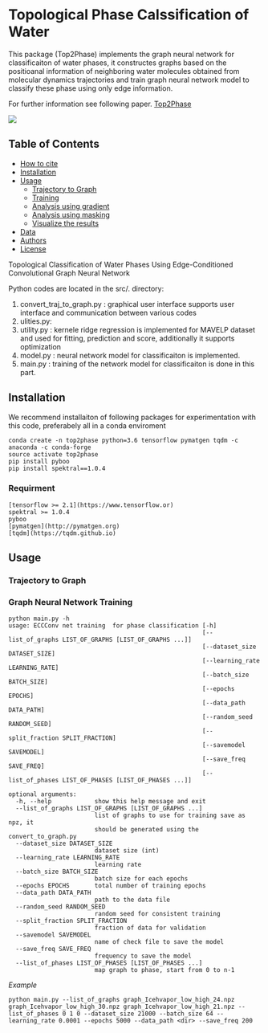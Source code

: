 # Topological Phase Calssification of Water

This package (Top2Phase) implements the graph neural network for classificaiton of water phases, it constructes graphs based on the positioanal information of neighboring water molecules obtained from molecular dynamics trajectories and train graph neural network model to classify these phase using only edge information.

For further information see following paper.
[Top2Phase](https://doi.org)

![](images/image.png)

## Table of Contents

- [How to cite](#how-to-cite)
- [Installation](#Installation)
- [Usage](#usage)
  - [Trajectory to Graph](#MD-Data-Processing)
  - [Training](#Graph-neural-network-training)
  - [Analysis using gradient](#Saliency-Map)
  - [Analysis using masking](#masking-Explaination)
  - [Visualize the results](#visualize-the-results)
- [Data](#data)
- [Authors](#authors)
- [License](#license)

Topological Classification of Water Phases Using Edge-Conditioned Convolutional Graph Neural Network  


Python codes are located in the src/. directory:


1. convert_traj_to_graph.py : graphical user interface supports user interface and communication between various codes
2. ulities.py: 
3. utility.py : kernele ridge regression is implemented for MAVELP dataset and used for fitting, prediction and score, additionally it supports optimization
4. model.py : neural network model for classificaiton is implemented. 
5. main.py : training of the network model for classificaiton is done in this part. 

## Installation
  We recommend installaiton of following packages for experimentation with this code, preferabely all in a conda enviroment
  ```
  conda create -n top2phase python=3.6 tensorflow pymatgen tqdm -c anaconda -c conda-forge
  source activate top2phase 
  pip install pyboo
  pip install spektral==1.0.4
  
  ```
  ### Requirment
    [tensorflow >= 2.1](https://www.tensorflow.or)
    spektral >= 1.0.4 
    pyboo  
    [pymatgen](http://pymatgen.org)
    [tqdm](https://tqdm.github.io)
## Usage

### Trajectory to Graph



### Graph Neural Network Training
```
python main.py -h
usage: ECCConv net training  for phase classification [-h]
                                                      [--list_of_graphs LIST_OF_GRAPHS [LIST_OF_GRAPHS ...]]
                                                      [--dataset_size DATASET_SIZE]
                                                      [--learning_rate LEARNING_RATE]
                                                      [--batch_size BATCH_SIZE]
                                                      [--epochs EPOCHS]
                                                      [--data_path DATA_PATH]
                                                      [--random_seed RANDOM_SEED]
                                                      [--split_fraction SPLIT_FRACTION]
                                                      [--savemodel SAVEMODEL]
                                                      [--save_freq SAVE_FREQ]
                                                      [--list_of_phases LIST_OF_PHASES [LIST_OF_PHASES ...]]

optional arguments:
  -h, --help            show this help message and exit
  --list_of_graphs LIST_OF_GRAPHS [LIST_OF_GRAPHS ...]
                        list of graphs to use for training save as npz, it
                        should be generated using the convert_to_graph.py
  --dataset_size DATASET_SIZE
                        dataset size (int)
  --learning_rate LEARNING_RATE
                        learning rate
  --batch_size BATCH_SIZE
                        batch size for each epochs
  --epochs EPOCHS       total number of training epochs
  --data_path DATA_PATH
                        path to the data file
  --random_seed RANDOM_SEED
                        random seed for consistent training
  --split_fraction SPLIT_FRACTION
                        fraction of data for validation
  --savemodel SAVEMODEL
                        name of check file to save the model
  --save_freq SAVE_FREQ
                        frequency to save the model
  --list_of_phases LIST_OF_PHASES [LIST_OF_PHASES ...]
                        map graph to phase, start from 0 to n-1
```

*Example*
```
python main.py --list_of_graphs graph_Icehvapor_low_high_24.npz graph_Icehvapor_low_high_30.npz graph_Icehvapor_low_high_21.npz --list_of_phases 0 1 0 --dataset_size 21000 --batch_size 64 --learning_rate 0.0001 --epochs 5000 --data_path <dir> --save_freq 200
```

